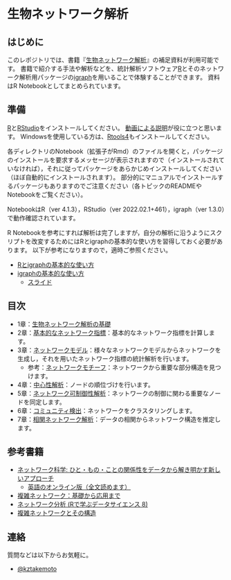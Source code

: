 # 生物ネットワーク解析

## はじめに
このレポジトリでは、書籍『[生物ネットワーク解析](https://www.coronasha.co.jp/np/isbn/9784339027327/)』の補足資料が利用可能です。
書籍で紹介する手法や解析などを、統計解析ソフトウェア[R](https://www.r-project.org)とそのネットワーク解析用パッケージの[igraph](https://igraph.org/r/)を用いることで体験することができます。
資料はR Notebookとしてまとめられています。

## 準備
[R](https://www.r-project.org)と[RStudio](https://rstudio.com)をインストールしてください。
[動画による説明](https://www.youtube.com/results?search_query=rstudio+インストール)が役に立つと思います。
Windowsを使用している方は、[Rtools4](https://cran.r-project.org/bin/windows/Rtools/rtools40.html)もインストールしてください。

各ディレクトリのNotebook（拡張子がRmd）のファイルを開くと，パッケージのインストールを要求するメッセージが表示されますので（インストールされていなければ），それに従ってパッケージをあらかじめインストールしてください（ほぼ自動的にインストールされます）。
部分的にマニュアルでインストールするパッケージもありますのでご注意ください（各トピックのREADMEやNotebookをご覧ください）。

NotebookはR（ver 4.1.3），RStudio（ver 2022.02.1+461），igraph（ver 1.3.0）で動作確認されています。

R Notebookを参考にすれば解析は完了しますが，自分の解析に沿うようにスクリプトを改変するためにはRとigraphの基本的な使い方を習得しておく必要があります。
以下が参考になりますので，適時ご参照ください。
* [Rとigraphの基本的な使い方](http://www.nemotos.net/igraph-tutorial/NetSciX_2016_Workshop_ja.html)
* [igraphの基本的な使い方](https://sites.google.com/view/takemotolab/r-igraph)
  * [スライド](https://www.slideshare.net/kztakemoto/r-seminar-on-igraph)

## 目次
* 1章：[生物ネットワーク解析の基礎](introduction)
* 2章：[基本的なネットワーク指標](network_property)：基本的なネットワーク指標を計算します。
* 3章：[ネットワークモデル](network_models)：様々なネットワークモデルからネットワークを生成し，それを用いたネットワーク指標の統計解析を行います。
  * 参考：[ネットワークモチーフ](network_motifs)：ネットワークから重要な部分構造を見つけます。
* 4章：[中心性解析](centrality_analysis)：ノードの順位づけを行います。
* 5章：[ネットワーク可制御性解析](network_controllability)：ネットワークの制御に関わる重要なノードを同定します。
* 6章：[コミュニティ検出](community_detection)：ネットワークをクラスタリングします。
* 7章：[相関ネットワーク解析](correlation_networks)：データの相関からネットワーク構造を推定します。

## 参考書籍
* [ネットワーク科学: ひと・もの・ことの関係性をデータから解き明かす新しいアプローチ](https://www.amazon.co.jp/dp/4320124472/ref=cm_sw_r_tw_dp_x_ag4RFb65A3X6N)
  * [英語のオンライン版（全文読めます）](http://networksciencebook.com)
* [複雑ネットワーク：基礎から応用まで](https://www.amazon.co.jp/dp/4764903636/ref=cm_sw_r_tw_dp_ph4RFb6XKK3M2?_x_encoding=UTF8&psc=1)
* [ネットワーク分析 (Rで学ぶデータサイエンス 8)](https://www.amazon.co.jp/dp/4320019288/ref=cm_sw_r_tw_dp_x_qi4RFbJGM8RF8)
* [複雑ネットワークとその構造](https://www.amazon.co.jp/dp/4320110536/ref=cm_sw_r_tw_dp_x_aj4RFb2WW2EVW)

## 連絡
質問などは以下からお気軽に。
* [@kztakemoto](https://twitter.com/kztakemoto)
